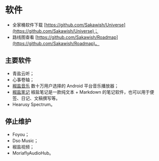 # 软件

- 全家桶软件下载 [https://github.com/Sakawish/Universe](https://github.com/Sakawish/Universe)；
- 路线图查看 [https://github.com/Sakawish/Roadmap](https://github.com/Sakawish/Roadmap)。

## 主要软件

- 青盐云听；
- 心事卷轴；
- [椒盐音乐](salt-player.md) 数十万用户选择的 Android 平台音乐播放器；
- [椒盐笔记](salt-note.md) 椒盐笔记是一款纯文本 + Markdown 的笔记软件，也可以用于便签、日记、文稿撰写等。
- Hearusy Spectrum。

## 停止维护

- Foyou；
- Dso Music；
- 椒盐视频；
- MoriaflyAudioHub。